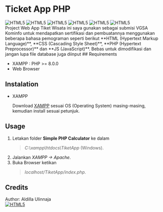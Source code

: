 # Ticket App PHP

<img alt="HTML5" src="https://img.shields.io/badge/PHP-777BB4?style=for-the-badge&logo=php&logoColor=white"/>
<img alt="HTML5" src="https://img.shields.io/badge/HTML5-E34F26?style=for-the-badge&logo=html5&logoColor=white"/>
<img alt="HTML5" src="https://img.shields.io/badge/CSS3-1572B6?style=for-the-badge&logo=css3&logoColor=white"/>
<img alt="HTML5" src="https://img.shields.io/badge/JavaScript-323330?style=for-the-badge&logo=javascript&logoColor=F7DF1E"/>
<img alt="HTML5" src="https://img.shields.io/badge/MySQL-005C84?style=for-the-badge&logo=mysql&logoColor=white"/>
<img alt="HTML5" src="https://img.shields.io/badge/Tailwind_CSS-38B2AC?style=for-the-badge&logo=tailwind-css&logoColor=white"/>



<br/>
Project Web App Tiket Wisata ini saya gunakan sebagai submisi VGSA Kominfo untuk mendapatkan sertifikasi dan pembuatannya menggunakan beberapa bahasa pemograman seperti berikut **HTML (Hypertext Markup Language)**, **CSS (Cascading Style Sheet)**, **PHP (Hypertext Preprocessor)** dan **JS (JavaScript)**. Bebas untuk dimodifikasi dan jangan lupa file database juga diinput
## Requirements

- XAMPP : PHP >= 8.0.0
- Web Browser

## Instalation

- XAMPP

  Download [XAMPP](https://www.apachefriends.org/download.html) sesuai OS (Operating System) masing-masing, kemudian install sesuai petunjuk.

## Usage

1. Letakan folder **Simple PHP Calculator** ke dalam
   > _C:\xampp\htdocs\TiketApp_ (Windows).
2. Jalankan _XAMPP -> Apache_.
3. Buka Browser ketikan
   > _localhost/TiketApp/index.php_.
## Credits

Author: Aldilla Ulinnaja<br/>
<a href="https://www.linkedin.com/in/ulinnaja-aldi"><img alt="HTML5" src="https://img.shields.io/badge/LinkedIn-0077B5?style=for-the-badge&logo=linkedin&logoColor=white"/></a>